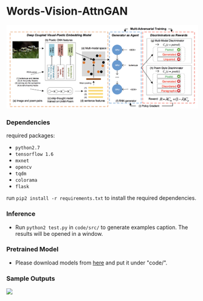 # Words-Vision-AttnGAN

<img src="framework.png"/>

### Dependencies

required packages: 

- `python2.7`
- `tensorflow 1.6`
- `mxnet`
- `opencv`
- `tqdm`
- `colorama`
- `flask`

run `pip2 install -r requirements.txt` to install the required dependencies.


### Inference
- Run `python2 test.py` in `code/src/` to generate examples caption. The results will be opened in a window.


### Pretrained Model
- Please download models from [here](https://1drv.ms/u/s!AkLgJBAHL_VFgSyyfpeGyGFZux56) and put it under "code/".

### Sample Outputs

<img src="sample_output.png"/>
